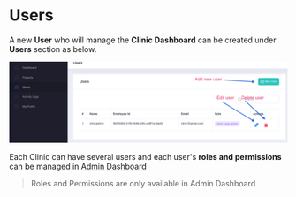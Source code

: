 # Users

A new **User** who will manage the **Clinic Dashboard** can be created under **Users** section as below. 

![](../.gitbook/assets/add-user.png)

Each Clinic can have several users and each user's **roles and permissions** can be managed in [Admin Dashboard](../admin-dashboard/) 

> Roles and Permissions are only available in Admin Dashboard



